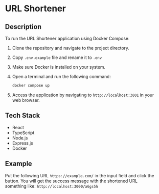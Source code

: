 # URL Shortener

## Description

To run the URL Shortener application using Docker Compose:

1. Clone the repository and navigate to the project directory.
2. Copy `.env.example` file and rename it to `.env`
3. Make sure Docker is installed on your system.
4. Open a terminal and run the following command:

   ```bash
   docker compose up
   ```

5. Access the application by navigating to `http://localhost:3001` in your web browser.

## Tech Stack

- React
- TypeScript
- Node.js
- Express.js
- Docker

## Example

Put the following URL `https://example.com/` in the input field and click the button.
You will get the success message with the shortened URL something like: `http://localhost:3000/a6gs5h`
